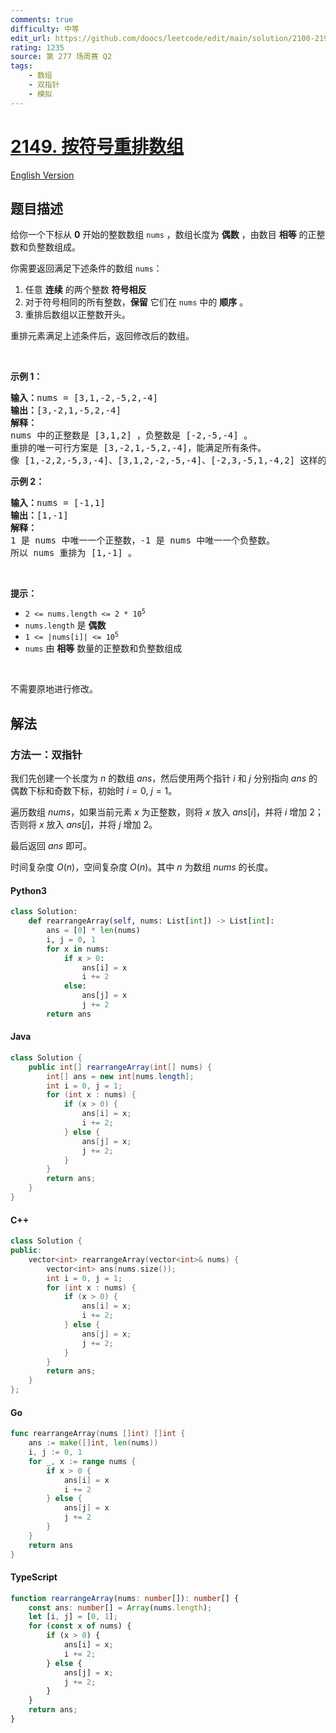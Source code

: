 ```yaml
---
comments: true
difficulty: 中等
edit_url: https://github.com/doocs/leetcode/edit/main/solution/2100-2199/2149.Rearrange%20Array%20Elements%20by%20Sign/README.md
rating: 1235
source: 第 277 场周赛 Q2
tags:
    - 数组
    - 双指针
    - 模拟
---
```


<!-- problem:start -->

# [2149. 按符号重排数组](https://leetcode.cn/problems/rearrange-array-elements-by-sign)

[English Version](/solution/2100-2199/2149.Rearrange%20Array%20Elements%20by%20Sign/README_EN.md)

## 题目描述

<!-- description:start -->

<p>给你一个下标从 <strong>0</strong> 开始的整数数组 <code>nums</code> ，数组长度为 <strong>偶数</strong> ，由数目 <strong>相等</strong> 的正整数和负整数组成。</p>

<p>你需要返回满足下述条件的数组&nbsp;<code>nums</code>：</p>

<ol>
	<li>任意&nbsp;<strong>连续</strong> 的两个整数 <strong>符号相反</strong></li>
	<li>对于符号相同的所有整数，<strong>保留</strong> 它们在 <code>nums</code> 中的 <strong>顺序</strong> 。</li>
	<li>重排后数组以正整数开头。</li>
</ol>

<p>重排元素满足上述条件后，返回修改后的数组。</p>

<p>&nbsp;</p>

<p><strong>示例 1：</strong></p>

<pre>
<strong>输入：</strong>nums = [3,1,-2,-5,2,-4]
<strong>输出：</strong>[3,-2,1,-5,2,-4]
<strong>解释：</strong>
nums 中的正整数是 [3,1,2] ，负整数是 [-2,-5,-4] 。
重排的唯一可行方案是 [3,-2,1,-5,2,-4]，能满足所有条件。
像 [1,-2,2,-5,3,-4]、[3,1,2,-2,-5,-4]、[-2,3,-5,1,-4,2] 这样的其他方案是不正确的，因为不满足一个或者多个条件。 
</pre>

<p><strong>示例 2：</strong></p>

<pre>
<strong>输入：</strong>nums = [-1,1]
<strong>输出：</strong>[1,-1]
<strong>解释：</strong>
1 是 nums 中唯一一个正整数，-1 是 nums 中唯一一个负整数。
所以 nums 重排为 [1,-1] 。
</pre>

<p>&nbsp;</p>

<p><strong>提示：</strong></p>

<ul>
	<li><code>2 &lt;= nums.length &lt;= 2 * 10<sup>5</sup></code></li>
	<li><code>nums.length</code> 是 <strong>偶数</strong></li>
	<li><code>1 &lt;= |nums[i]| &lt;= 10<sup>5</sup></code></li>
	<li><code>nums</code> 由 <strong>相等</strong> 数量的正整数和负整数组成</li>
</ul>

<p>&nbsp;</p>

<p>不需要原地进行修改。</p>

<!-- description:end -->

## 解法

<!-- solution:start -->

### 方法一：双指针

我们先创建一个长度为 $n$ 的数组 $\textit{ans}$，然后使用两个指针 $i$ 和 $j$ 分别指向 $\textit{ans}$ 的偶数下标和奇数下标，初始时 $i = 0$, $j = 1$。

遍历数组 $\textit{nums}$，如果当前元素 $x$ 为正整数，则将 $x$ 放入 $\textit{ans}[i]$，并将 $i$ 增加 $2$；否则将 $x$ 放入 $\textit{ans}[j]$，并将 $j$ 增加 $2$。

最后返回 $\textit{ans}$ 即可。

时间复杂度 $O(n)$，空间复杂度 $O(n)$。其中 $n$ 为数组 $\textit{nums}$ 的长度。

<!-- tabs:start -->

#### Python3

```python
class Solution:
    def rearrangeArray(self, nums: List[int]) -> List[int]:
        ans = [0] * len(nums)
        i, j = 0, 1
        for x in nums:
            if x > 0:
                ans[i] = x
                i += 2
            else:
                ans[j] = x
                j += 2
        return ans
```

#### Java

```java
class Solution {
    public int[] rearrangeArray(int[] nums) {
        int[] ans = new int[nums.length];
        int i = 0, j = 1;
        for (int x : nums) {
            if (x > 0) {
                ans[i] = x;
                i += 2;
            } else {
                ans[j] = x;
                j += 2;
            }
        }
        return ans;
    }
}
```

#### C++

```cpp
class Solution {
public:
    vector<int> rearrangeArray(vector<int>& nums) {
        vector<int> ans(nums.size());
        int i = 0, j = 1;
        for (int x : nums) {
            if (x > 0) {
                ans[i] = x;
                i += 2;
            } else {
                ans[j] = x;
                j += 2;
            }
        }
        return ans;
    }
};
```

#### Go

```go
func rearrangeArray(nums []int) []int {
	ans := make([]int, len(nums))
	i, j := 0, 1
	for _, x := range nums {
		if x > 0 {
			ans[i] = x
			i += 2
		} else {
			ans[j] = x
			j += 2
		}
	}
	return ans
}
```

#### TypeScript

```ts
function rearrangeArray(nums: number[]): number[] {
    const ans: number[] = Array(nums.length);
    let [i, j] = [0, 1];
    for (const x of nums) {
        if (x > 0) {
            ans[i] = x;
            i += 2;
        } else {
            ans[j] = x;
            j += 2;
        }
    }
    return ans;
}
```

<!-- tabs:end -->

<!-- solution:end -->

<!-- problem:end -->
